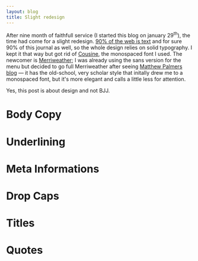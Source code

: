 ```yaml
---
layout: blog
title: Slight redesign
---
```

After nine month of faithfull service (I started this blog on january 29<sup>th</sup>), the time had come for a slight redesign. [90% of the web is text]() and for sure 90% of this journal as well, so the whole design relies on solid typography. I kept it that way but got rid of [Cousine](), the monospaced font I used. The newcomer is [Merriweather](); I was already using the sans version for the menu but decided to go full Merriweather after seeing [Matthew Palmers blog](http://matthewpalmer.net/blog/) — it has the old-school, very scholar style that initally drew me to a monospaced font, but it's more elegant and calls a little less for attention.

Yes, this post is about design and not BJJ.

# Body Copy

# Underlining

# Meta Informations

# Drop Caps

# Titles

# Quotes